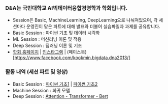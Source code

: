 ### D&A는 국민대학교 AI빅데이터융합경영학과 학회입니다.
  - Session은 Basic, MachineLearning, DeepLearning으로 나눠져있으며, 각 세션마다 운영진이 맡은 파트에 대해 발표와 더불어 실습파일과 과제를 공유합니다.
  - Basic Session : 파이썬 기초 및 데이터 시각화
  - ML Session : 머신러닝 이론 및 적용
  - Deep Session : 딥러닝 이론 및 기초
  - [학회 홈페이지](https://cms.kookmin.ac.kr/kmu-dna/index.do) | [인스타그램](https://www.instagram.com/kmu_dna/) | (페이스북)[https://www.facebook.com/kookmin.bigdata.dna2013/]
  
### 활동 내역 (세션 파트 및 영상)
  - Basic Session : [파이썬 기초1](https://www.youtube.com/watch?v=JkZxUs3pYyw) | [파이썬 기초2](https://www.youtube.com/watch?v=ReLmHguUi0E)
  - Machine Session : 회귀 모델
  - Deep Session : [Attention - Transformer - Bert](https://www.youtube.com/watch?v=PpY10OmTebc)
